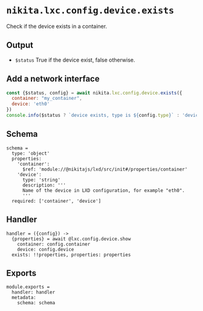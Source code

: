 
# `nikita.lxc.config.device.exists`

Check if the device exists in a container.

## Output

* `$status`
  True if the device exist, false otherwise.

## Add a network interface

```js
const {$status, config} = await nikita.lxc.config.device.exists({
  container: "my_container",
  device: 'eth0'
})
console.info($status ? `device exists, type is ${config.type}` : 'device missing')
```

## Schema

    schema =
      type: 'object'
      properties:
        'container':
          $ref: 'module://@nikitajs/lxd/src/init#/properties/container'
        'device':
          type: 'string'
          description: '''
          Name of the device in LXD configuration, for example "eth0".
          '''
      required: ['container', 'device']

## Handler

    handler = ({config}) ->
      {properties} = await @lxc.config.device.show
        container: config.container
        device: config.device
      exists: !!properties, properties: properties

## Exports

    module.exports =
      handler: handler
      metadata:
        schema: schema
